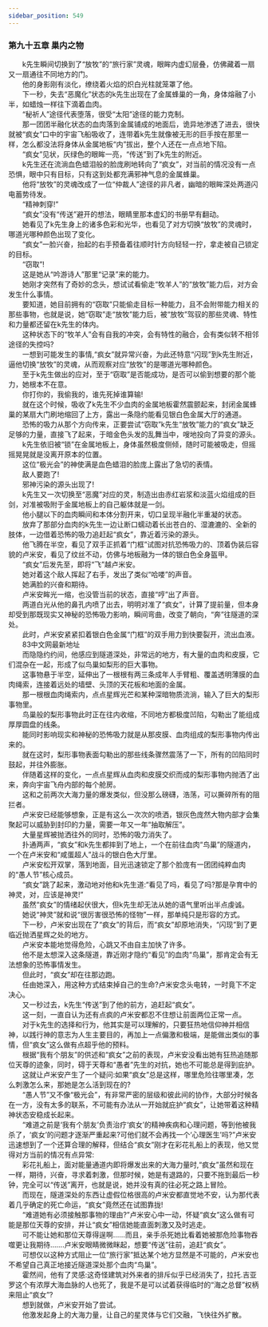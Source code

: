 ```yaml
---
sidebar_position: 549
---
```

### 第九十五章 巢内之物  


　　k先生瞬间切换到了“放牧”的“旅行家”灵魂，眼眸内虚幻层叠，仿佛藏着一扇又一扇通往不同地方的门。  
　　他的身影刚有淡化，缭绕着火焰的炽白光柱就笼罩了他。  
　　下一秒，失去“恶魔化”状态的k先生出现在了金属蜂巢的一角，身体熔融了小半，如蜡烛一样往下滴着血肉。  
　　“秘祈人”途径代表堕落，很受“太阳”途径的能力克制。  
　　那一团团半融化状态的血肉落到金属铺成的地面后，诡异地渗透了进去，很快就被“疯女”口中的宇宙飞船吸收了，连带着k先生就像被无形的巨手按在那里一样，怎么都没法将身体从金属地板“内”拔出，整个人还在一点点地下陷。  
　　“疯女”见状，灰绿色的眼眸一亮，“传送”到了k先生的附近。  
　　k先生还在流淌血色蜡泪般的脸庞刷地转向了“疯女”，对当前的情况没有一点恐惧，眼中只有目标，只有这到处都充满邪神气息的金属蜂巢。  
　　他将“放牧”的灵魂改成了一位“仲裁人”途径的非凡者，幽暗的眼眸深处两道闪电蓄势待发。  
　　“精神刺穿!”  
　　“疯女”没有“传送”避开的想法，眼睛里那本虚幻的书册早有翻动。  
　　她看见了k先生身上的诸多色彩和光华，也看见了对方切换“放牧”的灵魂时，哪道光哪种颜色出现了变化。  
　　“疯女”一脸兴奋，抬起的右手预备着往顺时针方向轻轻一拧，拿走被自己锁定的目标。  
　　“窃取”!  
　　这是她从“吟游诗人”那里“记录”来的能力。  
　　她刚才突然有了奇妙的念头，想试试看偷走“牧羊人”的“放牧”能力后，对方会发生什么事情。  
　　要知道，她目前拥有的“窃取”只能偷走目标一种能力，且不会附带能力相关的那些事物，也就是说，她“窃取”走“放牧”能力后，被“放牧”驾驭的那些灵魂、特性和力量都还留在k先生的体内。  
　　这种状态下的“牧羊人”会有自我的冲突，会有特性的融合，会有类似转不相邻途径的失控吗?  
　　一想到可能发生的事情,“疯女”就异常兴奋，为此还特意“闪现”到k先生附近，逼他切换“放牧”的灵魂，从而观察对应“放牧”的是哪道光哪种颜色。  
　　至于k先生做出的应对，至于“窃取”是否能成功，是否可以偷到想要的那个能力，她根本不在意。  
　　你打你的，我偷我的，谁先死掉谁算输!  
　　就在这个时候，吸收了k先生不少血肉的金属地板霍然震颤起来，封闭金属蜂巢的某扇大门刷地缩回了上方，露出一条隐约能看见银白色金属大厅的通道。  
　　恐怖的吸力从那个方向传来，正要尝试“窃取”k先生“放牧”能力的“疯女”缺乏足够的力量，直接飞了起来，于暗金色头发的乱舞当中，嗖地投向了异变的源头。  
　　k先生依旧被“锁”在金属地板上，身体虽然极度侧倾，随时可能被吸走，但摇摇晃晃就是没离开原本的位置。  
　　这位“极光会”的神使满是血色蜡泪的脸庞上露出了急切的表情。  
　　敌人要跑了!  
　　邪神污染的源头出现了!  
　　k先生又一次切换至“恶魔”对应的灵，制造出由赤红岩浆和淡蓝火焰组成的巨剑，对准被吸附于金属地板上的自己躯体就是一剑。  
　　他小腿以下的血肉瞬间和本体分割开来，切口呈现半融化半重凝的状态。  
　　放弃了那部分血肉的k先生一边让断口蠕动着长出苍白的、湿漉漉的、全新的肢体，一边借着恐怖的吸力追赶起“疯女”，靠近着污染的源头。  
　　他飞腾在半空，看见了双手正抓着“门框”试图对抗恐怖吸力的、顶着伪装后容貌的卢米安，看见了纹丝不动，仿佛与地板融为一体的银白色全身盔甲。  
　　“疯女”后发先至，即将“飞”越卢米安。  
　　她对着这个敌人挥起了右手，发出了类似“哈喽”的声音。  
　　她满脸的兴奋和期待。  
　　卢米安眸光一缩，也没管当前的状态，直接“哼”出了声音。  
　　两道白光从他的鼻孔内喷了出去，明明对准了“疯女”，计算了提前量，但本身却受到那既现实又神秘的恐怖吸力影响，瞬间弯曲，改变了朝向，“奔”往隧道的深处。  
　　此时，卢米安紧紧扣着银白色金属“门框”的双手用力到快要裂开，流出血液。  
　　83中文网最新地址  
　　而隐隐约约间，他感应到隧道深处，非常远的地方，有大量的血肉和皮膜，它们混杂在一起，形成了似鸟巢如梨形的巨大事物。  
　　这事物悬于半空，延伸出了一根根有两三条成年人手臂粗、覆盖透明薄膜的血肉绳索，连接着远处的墙壁、头顶的天花板和地面的金属。  
　　那一根根血肉绳索内，点点星辉光芒和某种深暗物质流淌，输入了巨大的梨形事物里。  
　　鸟巢般的梨形事物此时正在往内收缩，不同地方都极度凹陷，勾勒出了能组成厚厚圆盘的线条。  
　　能同时影响现实和神秘的恐怖吸力就是从那皮膜、血肉组成的梨形事物内传出来的。  
　　就在这时，梨形事物表面勾勒出的那些线条骤然震荡了一下，所有的凹陷同时鼓起，并往外膨胀。  
　　伴随着这样的变化，一点点星辉从血肉和皮膜交织而成的梨形事物内抛洒了出来，奔向宇宙飞舟内部的每个舱房。  
　　这和之前两次大海力量的爆发类似，但没那么磅礴，浩荡，可以撕碎所有的阻拦者。  
　　卢米安已经能够想象，正是有这么一次次的喷洒，银灰色庞然大物内部才会集聚起可以威胁到封印的力量，需要一年又一年“抽取解压”。  
　　大量星辉被抛洒往外的同时，恐怖的吸力消失了。  
　　扑通两声，“疯女”和k先生都摔到了地上，一个在前往血肉“鸟巢”的隧道内，一个在卢米安和“咸蛋超人”战斗的银白色大厅里。  
　　卢米安松开双掌，落到地面，目光迅速锁定了那个脸庞有一团团纯粹血肉的“愚人节”核心成员。  
　　“疯女”跳了起来，激动地对他和k先生道:“看见了吗，看见了吗?那是孕育中的神灵，对，应该是神灵!”  
　　虽然“疯女”的情绪起伏很大，但k先生却无法从她的语气里听出半点虔诚。  
　　她说“神灵”就和说“很厉害很恐怖的怪物”一样，那单纯只是形容的方式。  
　　下一秒，卢米安出现在了“疯女”的背后，而“疯女”却原地消失，“闪现”到了更临近抛洒星辉之处的地方。  
　　卢米安本能地觉得危险，心跳又不由自主加快了许多。  
　　他不是太想深入这条隧道，靠近刚才隐约“看见”的血肉“鸟巢”，那肯定会有无法想象的恐怖事情发生。  
　　但此时，“疯女”却在往那边跑。  
　　任由她深入，用这种方式结束掉自己的生命?卢米安念头电转，一时竟下不定决心。  
　　又一秒过去，k先生“传送”到了他的前方，追赶起“疯女”。  
　　这一刻，一直自认为还有点疯的卢米安都忍不住想让前面两位正常一点。  
　　对于k先生的选择和行为，他其实是可以理解的，只要狂热地信仰神并相信神，以践行神的意志为人生主要目的，再加上一点偏激和极端，是能做出类似的事情，但“疯女”这么做有点超乎他的预料。  
　　根据“我有个朋友”的供述和“疯女”之前的表现，卢米安没看出她有狂热追随那位天尊的迹象，同时，碍于天尊和“愚者”先生的对抗，她也不可能总是得到庇护。  
　　这就让卢米安产生了一个疑问:如果“疯女”总是这样，哪里危险往哪里凑，怎么刺激怎么来，那她是怎么活到现在的?  
　　“愚人节”又不像“极光会”，有非常严密的层级和彼此间的协作，大部分时候各在一方，没有太多的联系，不可能有办法从一开始就庇护“疯女”，让她带着这种精神状态安稳成长起来。  
　　“难道之前是‘我有个朋友’负责治疗‘疯女’的精神疾病和心理问题，等到他被我杀了，‘疯女’的问题才逐渐严重起来?可他们就不会再找一个‘心理医生’吗?”卢米安迅速想到了一个还算合理的解释，但结合“疯女”刚才在彩花礼船上的表现，他又觉得对方当前的情况有点异常:  
　　彩花礼船上，面对能量通道内即将爆发出来的大海力量时,“疯女”虽然和现在一样，期待，兴奋，寻求着刺激，但那时候，她是有退路的，只要不拖到最后一秒钟，完全可以“传送”离开，也就是说，她并没有真的往必死之路上冒险。  
　　而现在，隧道深处的东西让虚假位格很高的卢米安都直觉地不安，认为那代表着几乎确定的死亡命运，“疯女”竟然还在试图靠拢!  
　　“难道她有必须接触那事物的理由?”卢米安心中一动，怀疑“疯女”这么做有可能是那位天尊的安排，并让“疯女”相信她能直面刺激又及时逃走。  
　　可不能让她和那位天尊得逞啊……而且，亲手杀死她比看着她被那危险事物吞噬更让我期待…….卢米安眼睛微微眯起，想要“传送”往前，追赶“疯女”。  
　　可想仅以这种方式阻止一位“旅行家”抵达某个地方显然是不可能的，卢米安也不希望自己真正地接近隧道深处那个血肉“鸟巢”。  
　　霍然间，他有了灵感:这奇怪建筑对外来者的排斥似乎已经消失了，拉托.吉亚罗这个有浓厚大海血脉的人也死了，我是不是可以试着获得临时的“海之总督”权柄来阻止“疯女”?  
　　想到就做，卢米安开始了尝试。  
　　他激发起身上的大海力量，让自己的星灵体与它们交融，飞快往外扩散。  
